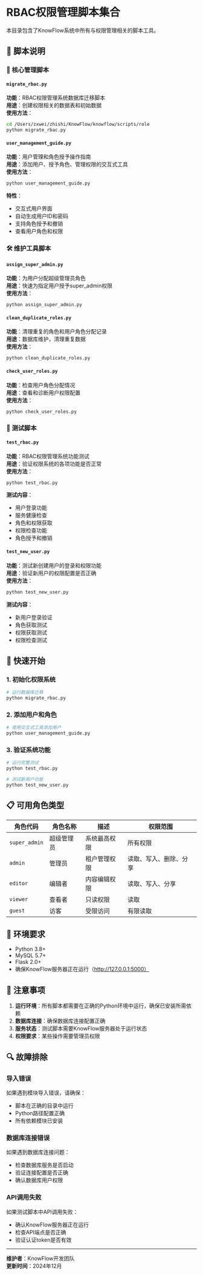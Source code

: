 # RBAC权限管理脚本集合

本目录包含了KnowFlow系统中所有与权限管理相关的脚本工具。

## 📁 脚本说明

### 🔧 核心管理脚本

#### `migrate_rbac.py`
**功能**：RBAC权限管理系统数据库迁移脚本  
**用途**：创建权限相关的数据表和初始数据  
**使用方法**：
```bash
cd /Users/zxwei/zhishi/KnowFlow/knowflow/scripts/role
python migrate_rbac.py
```

#### `user_management_guide.py`
**功能**：用户管理和角色授予操作指南  
**用途**：添加用户、授予角色、管理权限的交互式工具  
**使用方法**：
```bash
python user_management_guide.py
```
**特性**：
- 交互式用户界面
- 自动生成用户ID和密码
- 支持角色授予和撤销
- 查看用户角色和权限

### 🛠️ 维护工具脚本

#### `assign_super_admin.py`
**功能**：为用户分配超级管理员角色  
**用途**：快速为指定用户授予super_admin权限  
**使用方法**：
```bash
python assign_super_admin.py
```

#### `clean_duplicate_roles.py`
**功能**：清理重复的角色和用户角色分配记录  
**用途**：数据库维护，清理重复数据  
**使用方法**：
```bash
python clean_duplicate_roles.py
```

#### `check_user_roles.py`
**功能**：检查用户角色分配情况  
**用途**：查看和诊断用户权限配置  
**使用方法**：
```bash
python check_user_roles.py
```

### 🧪 测试脚本

#### `test_rbac.py`
**功能**：RBAC权限管理系统功能测试  
**用途**：验证权限系统的各项功能是否正常  
**使用方法**：
```bash
python test_rbac.py
```
**测试内容**：
- 用户登录功能
- 服务健康检查
- 角色和权限获取
- 权限检查功能
- 角色授予和撤销

#### `test_new_user.py`
**功能**：测试新创建用户的登录和权限功能  
**用途**：验证新用户的权限配置是否正确  
**使用方法**：
```bash
python test_new_user.py
```
**测试内容**：
- 新用户登录验证
- 角色获取测试
- 权限获取测试
- 权限检查测试

## 🚀 快速开始

### 1. 初始化权限系统
```bash
# 运行数据库迁移
python migrate_rbac.py
```

### 2. 添加用户和角色
```bash
# 使用交互式工具添加用户
python user_management_guide.py
```

### 3. 验证系统功能
```bash
# 运行完整测试
python test_rbac.py

# 测试新用户功能
python test_new_user.py
```

## 📋 可用角色类型

| 角色代码 | 角色名称 | 描述 | 权限范围 |
|---------|---------|------|----------|
| `super_admin` | 超级管理员 | 系统最高权限 | 所有权限 |
| `admin` | 管理员 | 租户管理权限 | 读取、写入、删除、分享 |
| `editor` | 编辑者 | 内容编辑权限 | 读取、写入、分享 |
| `viewer` | 查看者 | 只读权限 | 读取 |
| `guest` | 访客 | 受限访问 | 有限读取 |

## 🔧 环境要求

- Python 3.8+
- MySQL 5.7+
- Flask 2.0+
- 确保KnowFlow服务器正在运行（http://127.0.0.1:5000）

## 📝 注意事项

1. **运行环境**：所有脚本都需要在正确的Python环境中运行，确保已安装所需依赖
2. **数据库连接**：确保数据库连接配置正确
3. **服务状态**：测试脚本需要KnowFlow服务器处于运行状态
4. **权限要求**：某些操作需要管理员权限

## 🔍 故障排除

### 导入错误
如果遇到模块导入错误，请确保：
- 脚本在正确的目录中运行
- Python路径配置正确
- 所有依赖模块已安装

### 数据库连接错误
如果遇到数据库连接问题：
- 检查数据库服务是否启动
- 验证连接配置是否正确
- 确认数据库用户权限

### API调用失败
如果测试脚本中API调用失败：
- 确认KnowFlow服务器正在运行
- 检查API端点是否正确
- 验证认证token是否有效

---

**维护者**：KnowFlow开发团队  
**更新时间**：2024年12月